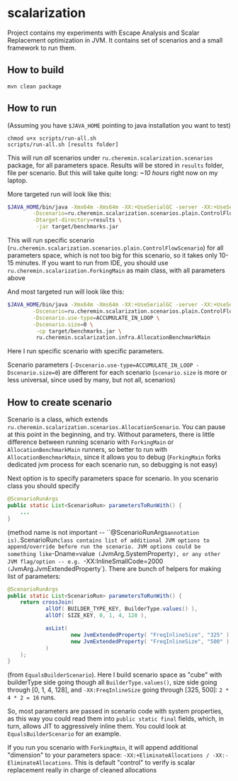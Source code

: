 # scalarization #

Project contains my experiments with Escape Analysis and Scalar Replacement optimization
in JVM. It contains set of scenarios and a small framework to run them.

## How to build ##
```
mvn clean package
```

## How to run ##
(Assuming you have `$JAVA_HOME` pointing to java installation you want to test)

```
chmod u+x scripts/run-all.sh
scripts/run-all.sh [results folder]
```
This will run _all_ scenarios under `ru.cheremin.scalarization.scenarios` package, for
all parameters space. Results will be stored in `results` folder, file per scenario.
But this will take quite long: *~10 hours* right now on my laptop.

More targeted run will look like this:
```bash
$JAVA_HOME/bin/java -Xmx64m -Xms64m -XX:+UseSerialGC -server -XX:+UseSerialGC ...\
		-Dscenario=ru.cheremin.scalarization.scenarios.plain.ControlFlowScenario \
		-Dtarget-directory=results \
		 -jar target/benchmarks.jar
```
This will run specific scenario (`ru.cheremin.scalarization.scenarios.plain.ControlFlowScenario`)
for all parameters space, which is not too big for this scenario, so it takes only
10-15 minutes. If you want to run from IDE, you should use `ru.cheremin.scalarization.ForkingMain`
as main class, with all parameters above

And most targeted run will look like this:
```bash
$JAVA_HOME/bin/java -Xmx64m -Xms64m -XX:+UseSerialGC -server -XX:+UseSerialGC ...\
		-Dscenario=ru.cheremin.scalarization.scenarios.plain.ControlFlowScenario \
		-Dscenario.use-type=ACCUMULATE_IN_LOOP \
		-Dscenario.size=0 \
 		 -cp target/benchmarks.jar \
 		 ru.cheremin.scalarization.infra.AllocationBenchmarkMain
```
Here I run specific scenario with specific parameters.

Scenario parameters (`-Dscenario.use-type=ACCUMULATE_IN_LOOP -Dscenario.size=0`) are
different for each scenario (`scenario.size` is more or less universal, since used by
many, but not all, scenarios)

## How to create scenario ##
Scenario is a class, which extends `ru.cheremin.scalarization.scenarios.AllocationScenario`.
You can pause at this point in the beginning, and try. Without parameters, there is
little difference between running scenario with `ForkingMain` or `AllocationBenchmarkMain`
runners, so better to run with `AllocationBenchmarkMain`, since it allows you to debug
(`ForkingMain` forks dedicated jvm process for each scenario run, so debugging is not
easy)

Next option is to specify parameters space for scenario. In you scenario class you should
specify
```java
@ScenarioRunArgs
public static List<ScenarioRun> parametersToRunWith() {
	...
}
```
(method name is not important -- ``@ScenarioRunArgs` annotation is). `ScenarioRun` class
contains list of additional JVM options to append/override before run the scenario. JVM
options could be something like `-Dname=value` (`JvmArg.SystemProperty`), or any other
JVM flag/option -- e.g. `-XX:InlineSmallCode=2000` (`JvmArg.JvmExtendedProperty`). There
are bunch of helpers for making list of parameters:
```java
@ScenarioRunArgs
public static List<ScenarioRun> parametersToRunWith() {
	return crossJoin(
			allOf( BUILDER_TYPE_KEY, BuilderType.values() ),
			allOf( SIZE_KEY, 0, 1, 4, 128 ),

			asList(
					new JvmExtendedProperty( "FreqInlineSize", "325" ),
					new JvmExtendedProperty( "FreqInlineSize", "500" )
			)
	);
}
```
(from `EqualsBuilderScenario`). Here I build scenario space as "cube" with builderType
side going though all `BuilderType.values()`, size side going through [0, 1, 4, 128],
and `-XX:FreqInlineSize` going through [325, 500]: `2 * 4 * 2 = 16` runs.

So, most parameters are passed in scenario code with system properties, as this way
you could read them into `public static final` fields, which, in turn, allows JIT to
aggressively inline them. You could look at `EqualsBuilderScenario` for an example.

If you run you scenario with `ForkingMain`, it will append additional "dimension" to
your parameters space: `-XX:+EliminateAllocations / -XX:-EliminateAllocations`. This
is default "control" to verify is scalar replacement really in charge of cleaned
allocations

